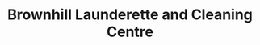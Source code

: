---
title: "Brownhill Launderette and Cleaning Centre"
url: /blackburn/brownhill-launderette-and-cleaning-centre/
shop: Wäscherei
---